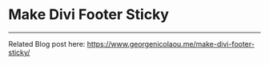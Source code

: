 # Make Divi Footer Sticky
--------------------------
Related Blog post here: https://www.georgenicolaou.me/make-divi-footer-sticky/

